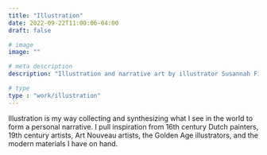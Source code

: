 ```yaml
---
title: "Illustration"
date: 2022-09-22T11:00:06-04:00
draft: false

# image
image: ""

# meta description
description: "Illustration and narrative art by illustrator Susannah Fisher"

# type
type : "work/illustration"
---
```


Illustration is my way collecting and synthesizing what I see in the world to form a personal narrative. I pull inspiration from 16th century Dutch painters, 19th century artists, Art Nouveau artists, the Golden Age illustrators, and the modern materials I have on hand.